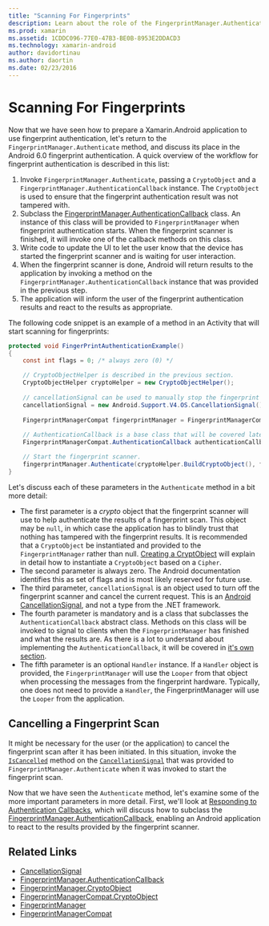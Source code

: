```yaml
---
title: "Scanning For Fingerprints"
description: Learn about the role of the FingerprintManager.Authenticate method in the Android 6.0 fingerprint authentication.
ms.prod: xamarin
ms.assetid: 1CDDC096-77E0-47B3-BE0B-8953E2DDACD3
ms.technology: xamarin-android
author: davidortinau
ms.author: daortin
ms.date: 02/23/2016
---
```


# Scanning For Fingerprints

Now that we have seen how to prepare a Xamarin.Android application to use fingerprint authentication, let's return to the  `FingerprintManager.Authenticate` method, and discuss its place in the Android 6.0 fingerprint authentication. A quick overview of the workflow for fingerprint authentication is described in this list:

1. Invoke `FingerprintManager.Authenticate`, passing a `CryptoObject` and a `FingerprintManager.AuthenticationCallback` instance. The `CryptoObject` is used to ensure that the fingerprint authentication result was not tampered with. 
2. Subclass the [FingerprintManager.AuthenticationCallback](https://developer.android.com/reference/android/hardware/fingerprint/FingerprintManager.AuthenticationCallback.html) class. An instance of this class will be provided to `FingerprintManager` when fingerprint authentication starts. When the fingerprint scanner is finished, it will invoke one of the callback methods on this class.
3. Write code to update the UI to let the user know that the device has started the fingerprint scanner and is waiting for user interaction. 
4. When the fingerprint scanner is done, Android will return results to the application by invoking a method on the `FingerprintManager.AuthenticationCallback` instance that was provided in the previous step.
5. The application will inform the user of the fingerprint authentication results and react to the results as appropriate. 

The following code snippet is an example of a method in an Activity that will start scanning for fingerprints:

```csharp
protected void FingerPrintAuthenticationExample()
{
    const int flags = 0; /* always zero (0) */

    // CryptoObjectHelper is described in the previous section.
    CryptoObjectHelper cryptoHelper = new CryptoObjectHelper();    
    
    // cancellationSignal can be used to manually stop the fingerprint scanner. 
    cancellationSignal = new Android.Support.V4.OS.CancellationSignal();
    
    FingerprintManagerCompat fingerprintManager = FingerprintManagerCompat.From(this);
    
    // AuthenticationCallback is a base class that will be covered later on in this guide.
    FingerprintManagerCompat.AuthenticationCallback authenticationCallback = new MyAuthCallbackSample(this);

    // Start the fingerprint scanner.
    fingerprintManager.Authenticate(cryptoHelper.BuildCryptoObject(), flags, cancellationSignal, authenticationCallback, null);
}
```

Let's discuss each of these parameters in the `Authenticate` method in a bit more detail:

- The first parameter is a _crypto_ object that the fingerprint scanner will use to help authenticate the results of a fingerprint scan. This object may be `null`, in which case the application has to blindly trust that nothing has tampered with the fingerprint results. It is recommended that a `CryptoObject` be instantiated and provided to the `FingerprintManager` rather than null. [Creating a CryptObject](~/android/platform/fingerprint-authentication/creating-a-cryptoobject.md) will explain in detail how to instantiate a `CryptoObject` based on a `Cipher`.
- The second parameter is always zero. The Android documentation identifies this as set of flags and is most likely reserved for future use. 
- The third parameter, `cancellationSignal` is an object used to turn off the fingerprint scanner and cancel the current request. This is an [Android CancellationSignal](https://developer.android.com/reference/android/os/CancellationSignal.html), and not a type from the .NET framework.
- The fourth parameter is mandatory and is a class that subclasses the `AuthenticationCallback` abstract class. Methods on this class will be invoked to signal to clients when the `FingerprintManager` has finished and what the results are. As there is a lot to understand about implementing the `AuthenticationCallback`, it will be covered in [it's own section](~/android/platform/fingerprint-authentication/fingerprint-authentication-callbacks.md).
- The fifth parameter is an optional `Handler` instance. If a `Handler` object is provided, the `FingerprintManager` will use the `Looper` from that object when processing the messages from the fingerprint hardware. Typically, one does not need to provide a `Handler`, the FingerprintManager will use the `Looper` from the application.

## Cancelling a Fingerprint Scan

It might be necessary for the user (or the application) to cancel the fingerprint scan after it has been initiated. In this situation, invoke the [`IsCancelled`](https://developer.android.com/reference/android/os/CancellationSignal.html#isCanceled()) method on the [`CancellationSignal`](https://developer.android.com/reference/android/os/CancellationSignal.html) that was provided to `FingerprintManager.Authenticate` when it was invoked to start the fingerprint scan.

Now that we have seen the `Authenticate` method, let's examine some of the more important parameters in more detail. First, we'll look at [Responding to Authentication Callbacks](~/android/platform/fingerprint-authentication/fingerprint-authentication-callbacks.md), which will discuss how to subclass the [FingerprintManager.AuthenticationCallback](https://developer.android.com/reference/android/hardware/fingerprint/FingerprintManager.AuthenticationCallback.html), enabling an Android application to react to the results provided by the fingerprint scanner.

## Related Links

- [CancellationSignal](https://developer.android.com/reference/android/os/CancellationSignal.html)
- [FingerprintManager.AuthenticationCallback](https://developer.android.com/reference/android/hardware/fingerprint/FingerprintManager.AuthenticationCallback.html)
- [FingerprintManager.CryptoObject](https://developer.android.com/reference/android/hardware/fingerprint/FingerprintManager.CryptoObject.html)
- [FingerprintManagerCompat.CryptoObject](https://developer.android.com/reference/android/support/v4/hardware/fingerprint/FingerprintManagerCompat.CryptoObject.html)
- [FingerprintManager](https://developer.android.com/reference/android/hardware/fingerprint/FingerprintManager.html)
- [FingerprintManagerCompat](https://developer.android.com/reference/android/support/v4/hardware/fingerprint/FingerprintManagerCompat.html)
